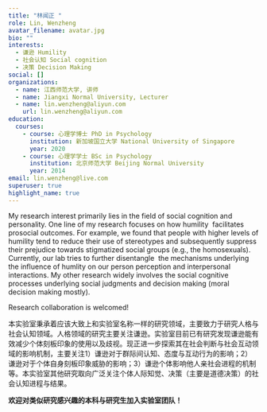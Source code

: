 ```yaml
---
title: "林闻正 "
role: Lin, Wenzheng
avatar_filename: avatar.jpg
bio: ""
interests:
  - 谦逊 Humility
  - 社会认知 Social cognition
  - 决策 Decision Making
social: []
organizations:
  - name: 江西师范大学, 讲师
  - name: Jiangxi Normal University, Lecturer
  - name: lin.wenzheng@aliyun.com
    url: lin.wenzheng@aliyun.com
education:
  courses:
    - course: 心理学博士 PhD in Psychology
      institution: 新加坡国立大学 National University of Singapore
      year: 2020
    - course: 心理学学士 BSc in Psychology
      institution: 北京师范大学 Beijing Normal University
      year: 2014
email: lin.wenzheng@live.com
superuser: true
highlight_name: true
---
```

My research interest primarily lies in the field of social cognition and personality. One line of my research focuses on how humility  facilitates prosocial outcomes. For example, we found that people with higher levels of humility tend to reduce their use of stereotypes and subsequently suppress their prejudice towards stigmatized social groups (e.g., the homosexuals). Currently, our lab tries to further disentangle  the mechanisms underlying the influence of humlity on our person perception and interpersonal interactions. My other research widely involves the social cognitive processes underlying social judgments and decision making (moral decision making mostly).

Research collaboration is welcomed!

本实验室秉承着应该大致上和实验室名称一样的研究领域，主要致力于研究人格与社会认知领域。人格领域的研究主要关注谦逊。实验室目前已有研究发现谦逊能有效减少个体刻板印象的使用以及歧视。现正进一步探索其在社会判断与社会互动领域的影响机制，主要关注1）谦逊对于群际间认知、态度与互动行为的影响；2）谦逊对于个体自身刻板印象威胁的影响；3）谦逊个体影响他人亲社会进程的机制等。本实验室其他研究取向广泛关注个体人际知觉、决策（主要是道德决策）的社会认知进程与结果。

**欢迎对类似研究感兴趣的本科与研究生加入实验室团队！**